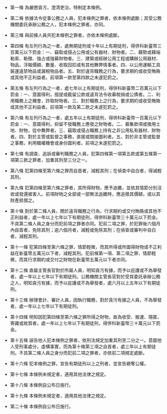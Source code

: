 * 第一條 為嚴懲貪污，澄清吏治，特制定本條例。

* 第二條 依據法令從事公務之人員，犯本條例之罪者，依本條例處斷；其受公務機關委託承辦公務之人，犯本條例之罪者，亦同。

* 第三條 與前條人員共犯本條例之罪者，亦依本條例處斷。

* 第四條 有左列行為之一者，處無期徒刑或十年以上有期徒刑，得併科新臺幣三百萬元以下罰金：一、竊取或侵占公用或公有器材、財物者。二、藉勢或藉端勒索、勒徵、強占或強募財物者。三、建築或經辦公用工程或購辦公用器材、物品，浮報價額、數量、收取回扣或有其他舞弊情事者。四、以公用運輸工具裝運違禁物品或漏稅物品者。五、對於違背職務之行為，要求期約或收受賄賂或其他不正利益者。前項第一款至第四款之未遂犯罰之。

* 第五條 有左列行為之一者，處七年以上有期徒刑，得併科新臺幣二百萬元以下罰金：一、意圖得利，擅提或截留公款或違背法令收募稅捐或公債者。二、利用職務上之機會，詐取財物者。三、對於職務上之行為，要求期約或收受賄賂或其他不正利益者。前項第一款及第二款之未遂犯罰之。

* 第六條 有左列行為之一者，處五年以上有期徒刑，得併科新臺幣一百萬元以下罰金：一、意圖得利，抑留不發職務上應發之財物者。二、募集款項或徵用土地、財物，從中舞弊者。三、竊取或侵占職務上持有之非公用私有器材、財物者。四、對於主管或監督之事務，直接或間接圖利者。五、對於非主管或監督之事務，利用職權機會或身份圖利者。前項之未遂犯罰之。

* 第七條 有調查、追訴或審判職務之人員，犯第四條第一項第五款或第五條第一項第三款之罪者，加重其刑至三分之一。

* 第八條 犯第四條至第六條之罪而自首者，減輕其刑；在偵查中自白者，得減輕其刑。

* 第九條 犯第四條至第六條之罪者，其所得財物，應予追繳，並依其情節分別沒收或發還被害人。前項財物之全部或一部無法追繳時，應追徵其價額，或以其財產抵償之。

* 第十條 對於第二條人員，關於違背職務之行為，行求期約或交付賄賂或其他不正利益者，處一年以上七年以下有期徒刑，得併科新臺幣三十萬元以下罰金。不具第二條人員之身分而犯前項之罪者亦同。犯前二項之罪，於犯罪後六個月內自首者，免除其刑；逾六個月者，減輕或免除其刑；在偵查或審判中自白者，減輕其刑。

* 第十一條 犯第四條至第六條之罪，情節輕微，而其所得或所圖得財物或不正利益在新臺幣五萬元以下者，減輕其刑。犯前條第一項、第二項之罪，情節輕微，而其行求期約或交付之財物在新臺幣五萬元以下者亦同。

* 第十二條 直屬主管長官對於所屬人員，明知貪污有據，而予以庇護或不為舉發者，處一年以上七年以下有期徒刑。公務機關主管長官對於受其委託承辦公務之人，明知貪污有據，而予以庇護或不為舉發者，處六月以上五年以下有期徒刑。

* 第十三條 辦理會計、審計人員，因執行職務，對於貪污有據之人員，不為舉發者，處一年以上七年以下有期徒刑。

* 第十四條 明知因犯第四條至第六條之罪所得之財物，故為收受、搬運、隱匿、寄藏或故買者，處一年以上七年以下有期徒刑，得併科新臺幣三十萬元以下罰金。

* 第十五條 誣告他人犯本條例之罪者，依刑法規定加重其刑至二分之一。意圖他人受刑事處分，虛構事實，而為第十條第三項之自首者，處三年以上有期徒刑。不具第二條人員之身分而犯前二項之罪者，亦依前二項規定處斷。

* 第十六條 犯本條例之罪，宣告有期徒刑以上之刑者，並宣告褫奪公權。

* 第十七條 本條例未規定者，適用其他法律之規定。

* 第十八條 本條例自公布日施行。

* 第十九條 本條例未規定者，適用其他法律之規定。

* 第二十條 本條例自公布日施行。

